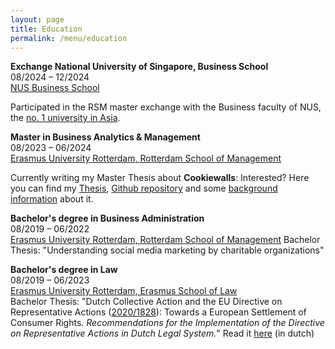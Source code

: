 ```yaml
---
layout: page
title: Education
permalink: /menu/education
---
```


__Exchange National University of Singapore, Business School__ <br>
08/2024 – 12/2024 <br>
[NUS Business School](https://bschool.nus.edu.sg/) <br>

Participated in the RSM master exchange with the Business faculty of NUS, the [no. 1 university in Asia](https://bschool.nus.edu.sg/about-us/rankings/).

__Master in Business Analytics & Management__ <br>
08/2023 – 06/2024 <br>
[Erasmus University Rotterdam, Rotterdam School of Management](https://www.rsm.nl/) <br>

Currently writing my Master Thesis about __Cookiewalls__: Interested? Here you can find my [Thesis](/assets/documents/Thesis_Rogier_Fransen_BAM.pdf), [Github repository](https://github.com/RogierFrans/Scriptie) and some [background information](https://tweakers.net/nieuws/215424/meta-begint-met-aanbieden-abonnement-voor-reclamevrij-facebook-en-instagram.html) about it.

__Bachelor's degree in Business Administration__ <br>
08/2019 – 06/2022 <br>
[Erasmus University Rotterdam, Rotterdam School of Management](https://www.rsm.nl/)
Bachelor Thesis: "Understanding social media marketing by charitable organizations"

__Bachelor's degree in Law__ <br>
08/2019 – 06/2023 <br>
[Erasmus University Rotterdam, Erasmus School of Law](https://www.eur.nl/en/esl) <br>
Bachelor Thesis: "Dutch Collective Action and the EU Directive on Representative Actions ([2020/1828](https://eur-lex.europa.eu/legal-content/EN/TXT/?uri=celex%3A32020L1828)): Towards a European Settlement of Consumer Rights. *Recommendations for the Implementation of the Directive on Representative Actions in Dutch Legal System.*" Read it [here](/assets/documents/bachelorthesis_Law.pdf) (in dutch)

